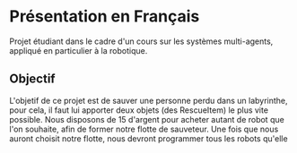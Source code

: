 # Présentation en Français
Projet étudiant dans le cadre d'un cours sur les systèmes multi-agents, appliqué en particulier à la robotique.

## Objectif
L'objetif de ce projet est de sauver une personne perdu dans un labyrinthe, pour cela, il faut lui apporter deux objets (des RescueItem) le plus vite possible.
Nous disposons de 15 d'argent pour acheter autant de robot que l'on souhaite, afin de former notre flotte de sauveteur.
Une fois que nous auront choisit notre flotte, nous devront programmer tous les robots qu'elle 
